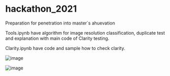 # hackathon_2021
Preparation for penetration into master`s ahuevation


Tools.ipynb have algorithm for image resolution classification, duplicate test and explanation with main code of Clarity testing.

Clarity.ipynb have code and sample how to check clarity.


![image](https://user-images.githubusercontent.com/43128581/124356047-cbb89a00-dc1c-11eb-9659-ff17de5567ed.png)

![image](https://user-images.githubusercontent.com/43128581/124356056-d410d500-dc1c-11eb-8b1b-27081930cd5f.png)
